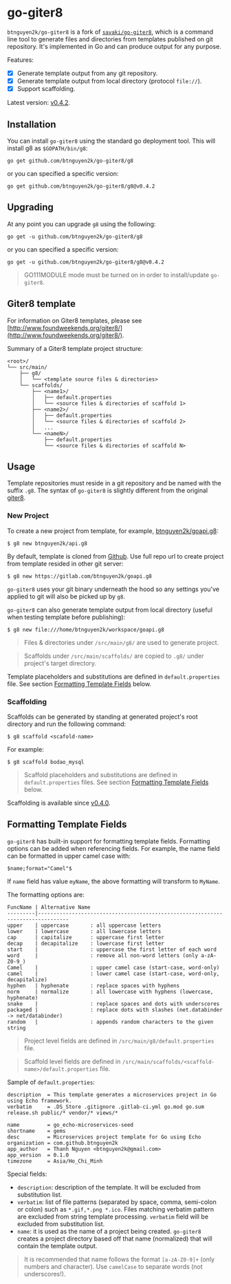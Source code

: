 # go-giter8

`btnguyen2k/go-giter8` is a fork of [`savaki/go-giter8`](https://github.com/savaki/go-giter8),
which is a command line tool to generate files and directories from templates published on git repository.
It's implemented in Go and can produce output for any purpose.

Features:
- [x] Generate template output from any git repository.
- [x] Generate template output from local directory (protocol `file://`).
- [x] Support scaffolding.

Latest version: [v0.4.2](RELEASE-NOTES.md).

## Installation

You can install `go-giter8` using the standard go deployment tool. This will install g8 as ```$GOPATH/bin/g8```:

```
go get github.com/btnguyen2k/go-giter8/g8
```

or you can specified a specific version:

```
go get github.com/btnguyen2k/go-giter8/g8@v0.4.2
```

## Upgrading 

At any point you can upgrade `g8` using the following:

```
go get -u github.com/btnguyen2k/go-giter8/g8
```

or you can specified a specific version:

```
go get -u github.com/btnguyen2k/go-giter8/g8@v0.4.2
```

> GO111MODULE mode must be turned on in order to install/update `go-giter8`.

## Giter8 template

For information on Giter8 templates, please see [http://www.foundweekends.org/giter8/](http://www.foundweekends.org/giter8/).

Summary of a Giter8 template project structure:

```
<root>/
└── src/main/
    ├── g8/
    │   └── <template source files & directories>
    └── scaffolds/
        ├── <name1>/
        │   ├── default.properties
        │   └── <source files & directories of scaffold 1>
        ├── <name2>/
        │   ├── default.properties
        │   └── <source files & directories of scaffold 2>
        │   ...
        └── <nameN>/
            ├── default.properties
            └── <source files & directories of scaffold N>
```

## Usage

Template repositories must reside in a git repository and be named with the suffix ```.g8```.  The syntax of `go-giter8` is slightly different from the original [giter8](https://github.com/n8han/giter8).

### New Project

To create a new project from template, for example, [btnguyen2k/goapi.g8](https://github.com/btnguyen2k/goapi.g8):

```
$ g8 new btnguyen2k/api.g8
```

By default, template is cloned from [Github](https://github.com). Use full repo url to create project from template resided in other git server:

```
$ g8 new https://gitlab.com/btnguyen2k/goapi.g8
```

`go-giter8` uses your git binary underneath the hood so any settings you've applied to git will also be picked up by `g8`.

`go-giter8` can also generate template output from local directory (useful when testing template before publishing):

```
$ g8 new file:///home/btnguyen2k/workspace/goapi.g8
```

> Files & directories under `/src/main/g8/` are used to generate project.

> Scaffolds under `/src/main/scaffolds/` are copied to `.g8/` under project's target directory.

Template placeholders and substitutions are defined in `default.properties` file. See section [Formatting Template Fields](#formatting_template_fields) below.

### Scaffolding

Scaffolds can be generated by standing at generated project's root directory and run the following command:

```
$ g8 scaffold <scafold-name>
```

For example:

```
$ g8 scaffold bodao_mysql
```

> Scaffold placeholders and substitutions are defined in `default.properties` files. See section [Formatting Template Fields](#formatting_template_fields) below.

Scaffolding is available since [v0.4.0](RELEASE-NOTES.md).

## Formatting Template Fields

`go-giter8` has built-in support for formatting template fields. Formatting options can be added when referencing fields. For example, the name field can be formatted in upper camel case with:

```
$name;format="Camel"$
```

If `name` field has value `myName`, the above formatting will transform to `MyName`.

The formatting options are:

    FuncName | Alternative Name
    ---------|--------------------------------------------------------------------------------
    upper    | uppercase       : all uppercase letters
    lower    | lowercase       : all lowercase letters
    cap      | capitalize      : uppercase first letter
    decap    | decapitalize    : lowercase first letter
    start    |                 : uppercase the first letter of each word
    word     |                 : remove all non-word letters (only a-zA-Z0-9_)
    Camel    |                 : upper camel case (start-case, word-only)
    camel    |                 : lower camel case (start-case, word-only, decapitalize)
    hyphen   | hyphenate       : replace spaces with hyphens
    norm     | normalize       : all lowercase with hyphens (lowercase, hyphenate)
    snake    |                 : replace spaces and dots with underscores
    packaged |                 : replace dots with slashes (net.databinder -> net/databinder)
    random   |                 : appends random characters to the given string

> Project level fields are defined in `/src/main/g8/default.properties` file.

> Scaffold level fields are defined in `/src/main/scaffolds/<scaffold-name>/default.properties` file.

Sample of `default.properties`:

```
description  = This template generates a microservices project in Go using Echo framework.
verbatim     = .DS_Store .gitignore .gitlab-ci.yml go.mod go.sum release.sh public/* vendor/* views/*

name         = go_echo-microservices-seed
shortname    = gems
desc         = Microservices project template for Go using Echo
organization = com.github.btnguyen2k
app_author   = Thanh Nguyen <btnguyen2k@gmail.com>
app_version  = 0.1.0
timezone     = Asia/Ho_Chi_Minh
```

Special fields:
- `description`: description of the template. It will be excluded from substitution list.
- `verbatim`: list of file patterns (separated by space, comma, semi-colon or colon) such as `*.gif,*.png *.ico`. Files matching verbatim pattern are excluded from string template processing. `verbatim` field will be excluded from substitution list.
- `name`: it is used as the name of a project being created. `go-giter8` creates a project directory based off that name (normalized) that will contain the template output.

> It is recommended that name follows the format `[a-zA-Z0-9]+` (only numbers and character).
> Use `camelCase` to separate words (not underscores!).
